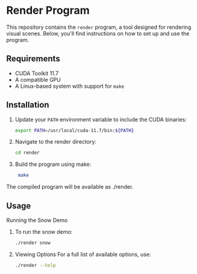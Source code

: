 # Render Program

This repository contains the `render` program, a tool designed for rendering visual scenes. Below, you'll find instructions on how to set up and use the program.

## Requirements

- CUDA Toolkit 11.7
- A compatible GPU
- A Linux-based system with support for `make`

## Installation

1. Update your `PATH` environment variable to include the CUDA binaries:
   ```bash
   export PATH=/usr/local/cuda-11.7/bin:${PATH}

2. Navigate to the render directory:

    ```bash
    cd render

3. Build the program using make:
   ```bash
    make

The compiled program will be available as ./render.

##  Usage
Running the Snow Demo
1. To run the snow demo:

    ```bash
    ./render snow

2. Viewing Options
For a full list of available options, use:

   ```bash
   ./render --help




